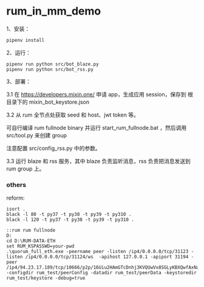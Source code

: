 # rum_in_mm_demo

1、安装：

```sh 
pipenv install
```

2、运行：

```
pipenv run python src/bot_blaze.py
pipenv run python src/bot_rss.py

```

3、部署：


3.1 在 https://developers.mixin.one/ 申请 app，生成应用 session，保存到 根目录下的 mixin_bot_keystore.json

3.2 从 rum 全节点处获取 seed 和 host、jwt token 等。

可自行编译 rum fullnode binary 并运行 start_rum_fullnode.bat ，然后调用 src/tool.py 来创建 group 

注意配置 src/config_rss.py 中的参数。

3.3 运行 blaze 和 rss 服务，其中 blaze 负责监听消息，rss 负责把消息发送到 rum group 上。


### others

reform: 

```
isort .
black -l 80 -t py37 -t py38 -t py39 -t py310 .
black -l 120 -t py37 -t py38 -t py39 -t py310 .
```


```
::rum rum fullnode
D:
cd D:\RUM-DATA-ETH
set RUM_KSPASSWD=your-pwd
.\quorum_full_eth.exe -peername peer -listen /ip4/0.0.0.0/tcp/31123 -listen /ip4/0.0.0.0/tcp/31124/ws  -apihost 127.0.0.1 -apiport 31194 -peer /ip4/94.23.17.189/tcp/10666/p2p/16Uiu2HAmGTcDnhj3KVQUwVx8SGLyKBXQwfAxNayJdEwfsnUYKK4u -configdir rum_test/peerConfig -datadir rum_test/peerData -keystoredir rum_test/keystore -debug=true
```


